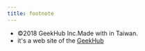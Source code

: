 ```yaml
---
title: footnote
---
```


* ©2018 GeekHub Inc.Made with in Taiwan.
* it's a web site of the [GeekHub](https://geekhub.netlify.com/)

